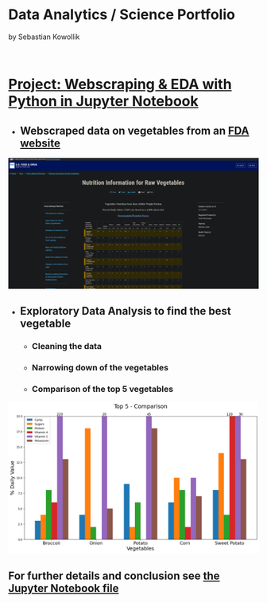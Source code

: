# Data Analytics / Science Portfolio
by Sebastian Kowollik

<br/>

# [Project: Webscraping & EDA with Python in Jupyter Notebook](https://github.com/SebastianKowollik/Python-Webscraping-EDA-of-Vegetables)
* ## Webscraped data on vegetables from an [FDA website](https://www.fda.gov/food/food-labeling-nutrition/nutrition-information-raw-vegetables)
![](Images/Nutrition.png)

* ## Exploratory Data Analysis to find the best vegetable
    * ### Cleaning the data
    * ### Narrowing down of the vegetables
    * ### Comparison of the top 5 vegetables
![](Images/Comparison.png)
## For further details and conclusion see [the Jupyter Notebook file](https://github.com/SebastianKowollik/Python-Webscraping-EDA-of-Vegetables)
